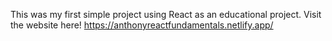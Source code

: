 This was my first simple project using React as an educational project.
Visit the website here!
https://anthonyreactfundamentals.netlify.app/
